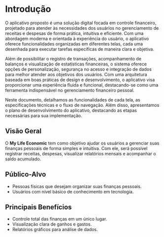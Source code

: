 
# Introdução  

O aplicativo proposto é uma solução digital focada em controle financeiro, projetado para atender às necessidades dos usuários no gerenciamento de receitas e despesas de forma prática, intuitiva e eficiente. Com uma abordagem moderna e orientada à experiência do usuário, o aplicativo oferece funcionalidades organizadas em diferentes telas, cada uma desenhada para executar tarefas específicas de maneira clara e objetiva.  

Além de possibilitar o registro de transações, acompanhamento de balanços e visualização de estatísticas financeiras, o sistema oferece opções de personalização, segurança no acesso e integração de dados para melhor atender aos objetivos dos usuários. Com uma arquitetura baseada em boas práticas de design e desenvolvimento, o aplicativo visa proporcionar uma experiência fluida e funcional, destacando-se como uma ferramenta indispensável no gerenciamento financeiro pessoal.  

Neste documento, detalhamos as funcionalidades de cada tela, as especificações técnicas e o fluxo de navegação. Além disso, apresentamos o plano de desenvolvimento do aplicativo, destacando as etapas necessárias para sua implementação.  


## Visão Geral
O **My Life Economic** tem como objetivo ajudar os usuários a gerenciar suas finanças pessoais de forma simples e intuitiva. Com ele, será possível registrar receitas, despesas, visualizar relatórios mensais e acompanhar o saldo acumulado.

## Público-Alvo
- Pessoas físicas que desejam organizar suas finanças pessoais.
- Usuários com nível básico de conhecimento em tecnologia.

## Principais Benefícios
- Controle total das finanças em um único lugar.
- Visualização clara de ganhos e gastos.
- Relatórios gráficos para análise de dados.
